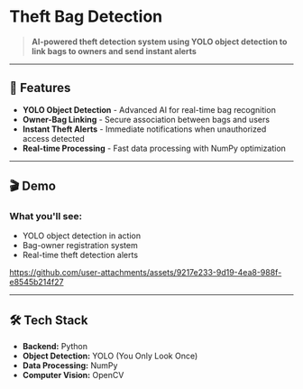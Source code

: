 # Theft Bag Detection

> **AI-powered theft detection system using YOLO object detection to link bags to owners and send instant alerts**

---

## 🚀 Features

- **YOLO Object Detection** - Advanced AI for real-time bag recognition
- **Owner-Bag Linking** - Secure association between bags and users
- **Instant Theft Alerts** - Immediate notifications when unauthorized access detected
- **Real-time Processing** - Fast data processing with NumPy optimization

---

## 🎬 Demo

### What you'll see:

- YOLO object detection in action
- Bag-owner registration system
- Real-time theft detection alerts


https://github.com/user-attachments/assets/9217e233-9d19-4ea8-988f-e8545b214f27


---

## 🛠 Tech Stack

- **Backend:** Python
- **Object Detection:** YOLO (You Only Look Once)
- **Data Processing:** NumPy
- **Computer Vision:** OpenCV
